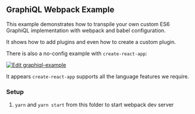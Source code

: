 ## GraphiQL Webpack Example

This example demonstrates how to transpile your own custom ES6 GraphiQL
implementation with webpack and babel configuration.

It shows how to add plugins and even how to create a custom plugin.

There is also a no-config example with `create-react-app`:

[![Edit graphiql-example](https://codesandbox.io/static/img/play-codesandbox.svg)](https://codesandbox.io/s/graphiql-example-nhzvc)

It appears `create-react-app` supports all the language features we require.

### Setup

1. `yarn` and `yarn start` from this folder to start webpack dev server
